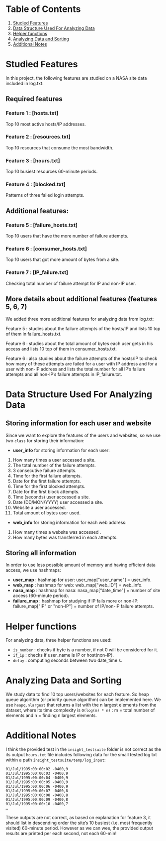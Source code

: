 
# Table of Contents
1. [Studied Features](README.md#studied-features)
2. [Data Structure Used For Analyzing Data](README.md#data-structure-used-for-analyzing-data)
3. [Helper functions](README.md#helper-functions)
4. [Analyzing Data and Sorting](README.md#analyzing-data-and-storing)
5. [Additional Notes](README.md#additional-notes)

# Studied Features
In this project, the following features are studied on a NASA site data included in log.txt:

## Required features
### Feature 1 : [hosts.txt]
Top 10 most active hosts/IP addresses. 						
### Feature 2 : [resources.txt]
Top 10 resources that consume the most bandwidth. 					
### Feature 3 : [hours.txt]
Top 10 busiest resources 60-minute periods. 						
### Feature 4 : [blocked.txt]
Patterns of three failed login attempts. 						


## Additional features:
### Feature 5 : [failure_hosts.txt]
Top 10 users that have the more number of failure attempts. 				
### Feature 6 : [consumer_hosts.txt]
Top 10 users that got more amount of bytes from a site. 				
### Feature 7 : [IP_failure.txt]
Checking total number of failure attempt for IP and non-IP user. 			


## More details about additional features (features 5, 6, 7)
We added three more additional features for analyzing data from log.txt:

Feature 5 : studies about the failure attempts of the hosts/IP and lists 10 top of them in failure_hosts.txt.

Feature 6 : studies about the total amount of bytes each user gets in his access and lists 10 top of them in consumer_hosts.txt.

Feature 6 : also studies about the failure attempts of the hosts/IP to check how many of these attempts are failed for a user with IP address and for a user with non-IP address and lists the total number for all IP’s failure attempts and all non-IP’s failure attempts in IP_failure.txt.


# Data Structure Used For Analyzing Data
## Storing information for each user and website
Since we want to explore the features of the users and websites, so we use two `class` for storing their information: 
- **user_info** for storing information for each user:
1. How many times a user accessed a site.		
2. The total number of the failure attempts.  
3. 3 consecutive failure attempts.        
4. Time for the first failure attempts.  
5. Date for the first failure attempts.  
6. Time for the first blocked attempts. 			
7. Date for the first block attempts.		
8. Time (seconds) user accessed a site.
9. Date (DD/MON/YYYY) user accessed a site.
10. Website a user accessed.
11. Total amount of bytes user used.	

- **web_info** for storing information for each web address:
1. How many times a website was accessed .		
2. How many bytes was transferred in each attempts.	

## Storing all information 
In order to use less possible amount of memory and having efficient data access, we use hashmaps:
- **user_map** : hashmap for user: user_map["user_name"] = user_info.
- **web_map** : hashmap for web: web_map["web_ID"] = web_info.
- **nasa_map** : hashmap for nasa: nasa_map[“date_time"] = number of site access (60-minute period).
- **failure_map** : hashmap for studying if IP fails more or non-IP: failure_map["IP" or "non-IP"] = number of IP/non-IP failure attempts.

# Helper functions
For analyzing data, three helper functions are used:
* `is_number` : checks if byte is a number, if not 0 will be considered for it.
* `if_ip` : checks if user_name is IP or host(non-IP).
* `delay` : computing seconds between two date_time s.

# Analyzing Data and Sorting
We study data to find 10 top users/websites for each feature. So heap queue algorithm (or priority queue algorithm) can be implemented here. We use `heapq.nlargest` that returns a list with the n largest elements from the dataset, where its time complexity is `O(log(m) * n)` : m = total number of elements and n = finding n largest elements.


# Additional Notes 
I think the provided test in the `insight_testsuite` folder is not correct as the its output `hours.txt` file includes following data for the small tested log.txt within a path `insight_testsuite/temp/log_input`:

    01/Jul/1995:00:00:02 -0400,9
    01/Jul/1995:00:00:03 -0400,9
    01/Jul/1995:00:00:04 -0400,9
    01/Jul/1995:00:00:05 -0400,9
    01/Jul/1995:00:00:06 -0400,9
    01/Jul/1995:00:00:07 -0400,8
    01/Jul/1995:00:00:08 -0400,8
    01/Jul/1995:00:00:09 -0400,8
    01/Jul/1995:00:00:10 -0400,7
    …

These outputs are not correct, as based on explanation for feature 3, it should list in descending order the site’s 10 busiest (i.e. most frequently visited) 60-minute period. However as we can wee, the provided output results are printed per each second, not each 60-min!
